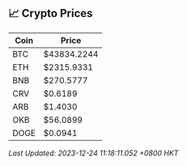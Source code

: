 ## 📈 Crypto Prices

| Coin | Price |
| ---- | ----- |
| BTC | $43834.2244 |
| ETH | $2315.9331 |
| BNB | $270.5777 |
| CRV | $0.6189 |
| ARB | $1.4030 |
| OKB | $56.0899 |
| DOGE | $0.0941 |

_Last Updated: 2023-12-24 11:18:11.052 +0800 HKT_